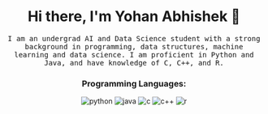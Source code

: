 <h1 align="center">Hi there, I'm Yohan Abhishek 👋</h1>
<p align="center">
  <samp>I am an undergrad AI and Data Science student with a strong background in programming, data structures, machine learning and data science. I am proficient in Python and Java, and have knowledge of C, C++, and R.</samp>
</p>

<h3 align="center">Programming Languages:</h3>
<p align="center">
  <img src="https://img.shields.io/badge/Python-3776AB?style=for-the-badge&logo=python&logoColor=white" alt="python" />
  <img src="https://img.shields.io/badge/Java-007396?style=for-the-badge&logo=java&logoColor=white" alt="java" />
  <img src="https://img.shields.io/badge/C-00599C?style=for-the-badge&logo=c&logoColor=white" alt="c" />
  <img src="https://img.shields.io/badge/C++-00599C?style=for-the-badge&logo=cplusplus&logoColor=white" alt="c++" />
  <img src="https://img.shields.io/badge/R-276DC3?style=for-the-badge&logo=r&logoColor=white" alt="r" />
</p>
